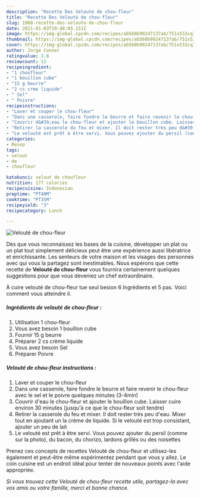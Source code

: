 ```yaml
---
description: "Recette Des Velouté de chou-fleur"
title: "Recette Des Velouté de chou-fleur"
slug: 1988-recette-des-veloute-de-chou-fleur
date: 2021-01-03T19:48:03.151Z
image: https://img-global.cpcdn.com/recipes/ab560b99247137ab/751x532cq70/veloute-de-chou-fleur-photo-principale-de-la-recette.jpg
thumbnail: https://img-global.cpcdn.com/recipes/ab560b99247137ab/751x532cq70/veloute-de-chou-fleur-photo-principale-de-la-recette.jpg
cover: https://img-global.cpcdn.com/recipes/ab560b99247137ab/751x532cq70/veloute-de-chou-fleur-photo-principale-de-la-recette.jpg
author: Jorge Conner
ratingvalue: 3.8
reviewcount: 12
recipeingredient:
- "1 choufleur"
- "1 bouillon cube"
- "15 g beurre"
- "2 cs crme liquide"
- " Sel"
- " Poivre"
recipeinstructions:
- "Laver et couper le chou-fleur"
- "Dans une casserole, faire fondre le beurre et faire revenir le chou-fleur avec le sel et le poivre quelques minutes (3-4min)"
- "Couvrir d&#39;eau le chou-fleur et ajouter le bouillon cube. Laisser cuire environ 30 minutes (jusqu&#39;à ce que le chou-fleur soit tendre)"
- "Retirer la casserole du feu et mixer. Il doit rester très peu d&#39;eau. Mixer tout en ajoutant un la crème de liquide. Si le velouté est trop consistant, ajouter un peu de lait"
- "Le velouté est prêt à être servi. Vous pouvez ajouter du persil (comme sur la photo), du bacon, du chorizo, lardons grillés ou des noisettes"
categories:
- Resep
tags:
- velout
- de
- choufleur

katakunci: velout de choufleur 
nutrition: 177 calories
recipecuisine: Indonesian
preptime: "PT40M"
cooktime: "PT35M"
recipeyield: "3"
recipecategory: Lunch

---
```



![Velouté de chou-fleur](https://img-global.cpcdn.com/recipes/ab560b99247137ab/751x532cq70/veloute-de-chou-fleur-photo-principale-de-la-recette.jpg)

Dès que vous reconnaissez les bases de la cuisine, développer un plat ou un plat tout simplement délicieux peut être une expérience aussi libératrice et enrichissante. Les senteurs de votre maison et les visages des personnes avec qui vous la partagez sont inestimables. Nous espérons que cette recette de <strong> Velouté de chou-fleur </strong> vous fournira certainement quelques suggestions pour que vous deveniez un chef extraordinaire.

<!--inarticleads1-->

À cuire velouté de chou-fleur tue seul besion 6 Ingrédients et 5 pas. Voici comment vous atteindre il.

##### Ingrédients de velouté de chou-fleur :

1. Utilisation 1 chou-fleur
1. Vous avez besoin 1 bouillon cube
1. Fournir 15 g beurre
1. Préparer 2 cs crème liquide
1. Vous avez besoin  Sel
1. Préparer  Poivre




<!--inarticleads2-->

##### Velouté de chou-fleur instructions :

1. Laver et couper le chou-fleur
1. Dans une casserole, faire fondre le beurre et faire revenir le chou-fleur avec le sel et le poivre quelques minutes (3-4min)
1. Couvrir d&#39;eau le chou-fleur et ajouter le bouillon cube. Laisser cuire environ 30 minutes (jusqu&#39;à ce que le chou-fleur soit tendre)
1. Retirer la casserole du feu et mixer. Il doit rester très peu d&#39;eau. Mixer tout en ajoutant un la crème de liquide. Si le velouté est trop consistant, ajouter un peu de lait
1. Le velouté est prêt à être servi. Vous pouvez ajouter du persil (comme sur la photo), du bacon, du chorizo, lardons grillés ou des noisettes




<!--inarticleads1-->

<p>
Prenez ces concepts de recettes Velouté de chou-fleur et utilisez-les également et peut-être même expérimentez pendant que vous y allez. Le coin cuisine est un endroit idéal pour tenter de nouveaux points avec l'aide appropriée.
</p>

<p>
<i>Si vous trouvez cette Velouté de chou-fleur recette utile, partagez-la avec vos amis ou votre famille, merci et bonne chance.</i>
</p>
